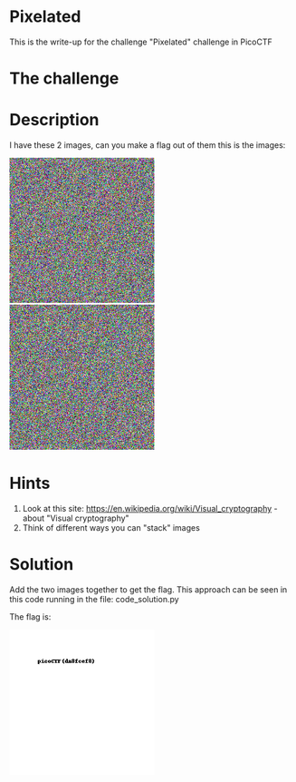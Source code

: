 # Pixelated
This is the write-up for the challenge "Pixelated" challenge in PicoCTF

# The challenge

# Description
I have these 2 images, can you make a flag out of them
this is the images:


![](img/scrambled1.png)
![](img/scrambled2.png)


# Hints
1. Look at this site: https://en.wikipedia.org/wiki/Visual_cryptography - about "Visual cryptography"
2. Think of different ways you can "stack" images

# Solution
Add the two images together to get the flag. 
This approach can be seen in this code running in the file: code_solution.py


The flag is:


![](img/result.png)


